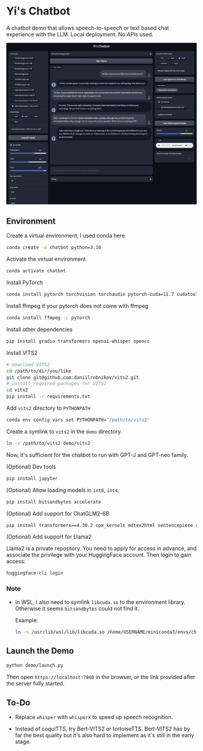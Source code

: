 # Yi's Chatbot

A chatbot demo that allows speech-to-speech or text based chat experience with the LLM. Local deployment. No APIs used.

![](screenshot.png)

## Environment

Create a virtual environment, I used conda here

```bash
conda create -n chatbot python=3.10
```

Activate the virtual environment

```bash
conda activate chatbot
```

Install PyTorch

```bash
conda install pytorch torchvision torchaudio pytorch-cuda=11.7 cudatoolkit=11.7 -c pytorch -c nvidia
```

Install ffmpeg if your pytorch does not come with ffmpeg

```bash
conda install ffmpeg -c pytorch
```

Install other dependencies

```bash
pip install gradio transformers openai-whisper opencc
```

Install VITS2

```bash
# download VITS2
cd /path/to/dir/you/like
git clone git@github.com:daniilrobnikov/vits2.git
# install required packages for VITS2
cd vits2
pip install -r requirements.txt
```

Add `vits2` directory to `PYTHONPATH`

```bash
conda env config vars set PYTHONPATH="/path/to/vits2"
```

<!-- Add an empty `__init__.py` file under `vits2/utils/` to make it importable. -->

Create a symlink to `vits2` in the `demo` directory.

```bash
ln -s /path/to/vits2 demo/vits2
```

Now, it's sufficient for the chatbot to run with GPT-J and GPT-neo family.

(Optional) Dev tools

```bash
pip install jupyter
```

(Optional) Allow loading models in ```int8```, ```int4```.

```bash
pip install bitsandbytes accelerate
```

(Optional) Add support for ChatGLM2-6B

```bash
pip install transformers==4.30.2 cpm_kernels mdtex2html sentencepiece accelerate
```

(Optional) Add support for Llama2

Llama2 is a private repository. You need to apply for access in advance, and associate the privilege with your HuggingFace account. Then login to gain access:

```bash
huggingface-cli login
```


### Note

-   In WSL, I also need to symlink ```libcuda.so``` to the environment library. Otherwise it seems ```bitsandbytes``` could not find it.

    Example:

    ```bash
    ln -s /usr/lib/wsl/lib/libcuda.so /home/USERNAME/miniconda3/envs/chatbot/lib/libcuda.so
    ```

## Launch the Demo

```bash
python demo/launch.py
```

Then open `https://localhost:7860` in the browser, or the link provided after the server fully started.

## To-Do

-   Replace `whisper` with `whisperX` to speed up speech recognition.

-   Instead of coquiTTS, try Bert-VITS2 or tortoiseTTS. Bert-VITS2 has by far the best quality but it's also hard to implement as it's still in the early stage.

